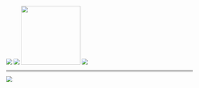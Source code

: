 <img src="https://media.discordapp.net/attachments/1097207631988396155/1109040620741341204/image.png?width=1390&height=601"></img>
![](https://github-readme-stats.vercel.app/api/top-langs/?username=cry1s&theme=tokyonight&hide_border=true&include_all_commits=true&count_private=true&layout=compact)
<img src="https://kubecampus.io/wp-content/uploads/2021/07/KubeCampus_Explorer_SMALL_Badge.svg" width="160" height="160"></img>
![](https://www.codewars.com/users/cry1s/badges/large)

<!-- ![](https://github-readme-streak-stats.herokuapp.com/?user=cry1s&theme=tokyonight&hide_border=true) -->

---
[![](https://visitcount.itsvg.in/api?id=cry1s&icon=0&color=0)](https://visitcount.itsvg.in)
